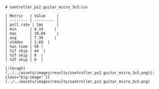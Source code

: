 
    # santroller_ps2_guitar_micro_3v3.csv

    | Metric   | Value     |
    | -------- | --------- |
    | poll rate | 1ms      |
    | min      | 4.14     |
    | max      | 10.84     |
    | avg      | 7.39     |
    | stddev   | 1.69  |
    | %on time | 56 |
    | %1f skip | 44  |
    | %2f skip | 0  |
    | %3f skip | 0  |

    [![Graph](../../assets/images/results/santroller_ps2_guitar_micro_3v3.png){: class="big-image" }](../../assets/images/results/santroller_ps2_guitar_micro_3v3.png)

    